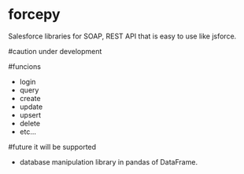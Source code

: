 # forcepy
Salesforce libraries for SOAP, REST API that is easy to use like jsforce.

#caution
under development

#funcions
- login
- query
- create
- update
- upsert
- delete
- etc...

#future it will be supported
- database manipulation library in pandas of DataFrame.
